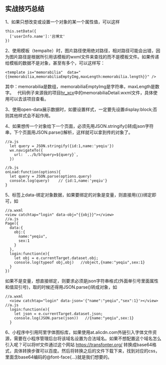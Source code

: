 ## 实战技巧总结  
1、如果只想改变或设置一个对象的某一个属性值，可以这样  
```  
this.setData({
  ['userInfo.name']:'吕博文'
})
```  
2、使用模板（tempalte）时，图片路径使用绝对路径，相对路径可能会出错，因为图片路径是根据所引用该模板的wxml文件来查找的而不是模板文件。如果传递给模板的数据不是对象，甚至有多个，可以这样写：  
```
<template is="memorabilia"  data="{{memorabilia,memorabiliaEmptyImg,maxLength:memorabilia.length}}" />
```
其中：memorabilia是数组，memorabiliaEmptyImg是字符串，maxLength是数字。  
代码例子来源我的项目[hr_xcx](https://github.com/lvbowen/hr_xcx)中的memorabiliaDetail.wxml文件，具体使用可以去该项目查看。    

3、使用open-data展示数据时，如要设置样式，一定要先设置display:block;否则其他样式会不起作用。  

4、如果想传一个对象给下一个页面，必须先用JSON.stringify()转成json字符串，下个页面用JSON.parse()解析，这样就可以拿到传的对象了。  
```
//a.js
  let query = JSON.stringify({id:1,name:'yeqiu'})
  wx.navigateTo({
    url: `../b/b?query=${query}`,
  })
  
//b.js
onLoad:function(options){
  let query = JSON.parse(options.query)
  console.log(query)    // {id:1,name:'yeqiu'}
}
```

5、标签上data-绑定对象数据，如果要绑定的对象是变量，则直接用{{}}绑定即可，如  
```
//a.wxml
<view catchtap="login" data-obj="{{obj}}"></view>
//a.js
Page({
  data:{
    obj:{
      name:"yeqiu",
      sex:1
    }
  },
  login:function(e){
    let obj = e.currentTarget.dataset.obj;
    console.log(typeof obj,obj)   //object,{name:"yeqiu",sex:1}
  }
})
```
如果不是变量，想直接绑定，则要求必须是json字符串格式(外面单引号里面属性和值双引号)，取的时候还得用JSON.parse()转成对象，如  
```
//a.wxml
  <view catchtap="login" data-json='{"name":"yeqiu","sex":1}'></view>
//a.js
  login:function(e){
    let json = e.currentTarget.dataset.json;
    console.log(JSON.parse(json))   //{name:"yeqiu",sex:1}
  }
```

6、小程序中引用阿里字体图标库，如果使用at.alicdn.com外链引入字体文件资源，需要在小程序管理后台将该域名设置为合法域名。如果不想配置这个域名怎么引入呢？可以将ttf文件通过这个网站 https://transfonter.org/ 转换成base64格式，具体转换步骤可以百度。然后将转换之后的文件下载下来，找到对应的css，里面含base64编码的@font-face{...}就是我们想要的。


